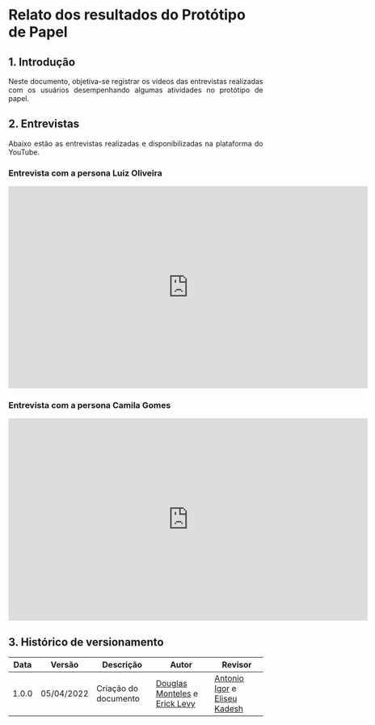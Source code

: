 # Relato dos resultados do Protótipo de Papel

## 1. Introdução

<p align="justify">
	Neste documento, objetiva-se registrar os videos das entrevistas realizadas com os usuários desempenhando algumas atividades no protótipo de papel.
</p>

## 2. Entrevistas

<p align="justify">
	Abaixo estão as entrevistas realizadas e disponibilizadas na plataforma do YouTube.
</p>

### Entrevista com a persona Luiz Oliveira

<iframe width="711" height="400" src="https://www.youtube.com/embed/d7-DpubsYbQ" title="YouTube video player" frameborder="0" allow="accelerometer; autoplay; clipboard-write; encrypted-media; gyroscope; picture-in-picture" allowfullscreen></iframe>

### Entrevista com a persona Camila Gomes

<iframe width="711" height="400" src="https://www.youtube.com/embed/kUEItLy3kaA" title="YouTube video player" frameborder="0" allow="accelerometer; autoplay; clipboard-write; encrypted-media; gyroscope; picture-in-picture" allowfullscreen></iframe>


## 3. Histórico de versionamento

|Data|Versão|Descrição|Autor|Revisor
|-|-|-|-|-|
|1.0.0|05/04/2022| Criação do documento | [Douglas Monteles](https://github.com/douglasmonteles) e [Erick Levy](https://github.com/ericklevy) | [Antonio Igor](https://github.com/antonioigorcarvalho) e [Eliseu Kadesh](https://github.com/eliseukadesh67) |
